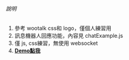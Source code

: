 ###### 說明
1. 參考 wootalk css和 logo，僅個人練習用
2. 訊息機器人回應功能，內容見 chatExample.js
3. 僅 js, css練習，無使用 websocket
4. __[Demo點我](https://yang-tj.github.io/chatbot/)__

